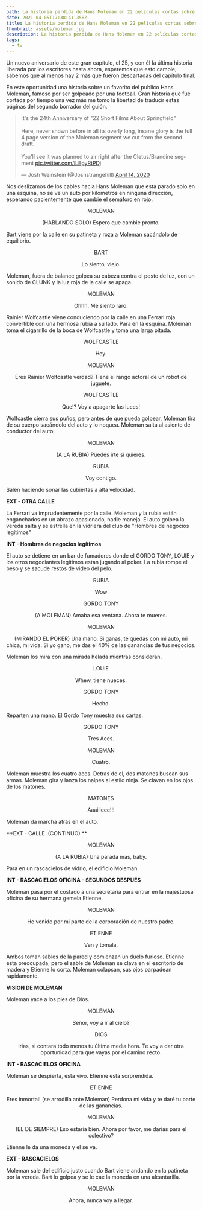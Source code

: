 ```yaml
---
path: La historia perdida de Hans Moleman en 22 peliculas cortas sobre Springfield
date: 2021-04-05T17:38:41.358Z
title: La historia perdida de Hans Moleman en 22 películas cortas sobre Springfield
thumbnail: assets/moleman.jpg
description: La historia perdida de Hans Moleman en 22 películas cortas sobre Springfield
tags:
  - tv
---
```

Un nuevo aniversario de este gran capítulo, el 25, y con él la última historia liberada por los escritores hasta ahora, esperemos que esto cambie, sabemos que al menos hay 2 más que fueron descartadas del capítulo final. 

En este oportunidad una historia sobre un favorito del publico Hans Moleman, famoso por ser golpeado por una football. Gran historia que fue cortada por tiempo una vez más me tomo la libertad de traducir estas páginas del segundo borrador del guión.

<blockquote class="twitter-tweet"><p lang="en" dir="ltr">It&#39;s the 24th Anniversary of &quot;22 Short Films About Springfield&quot;<br/><br/>Here, never shown before in all its overly long, insane glory is the full 4 page version of the Moleman segment we cut from the second draft.<br/><br/>You&#39;ll see it was planned to air right after the Cletus/Brandine segment <a href="https://t.co/iLEpyRtPDj">pic.twitter.com/iLEpyRtPDj</a></p>&mdash; Josh Weinstein (@Joshstrangehill) <a href="https://twitter.com/Joshstrangehill/status/1250204981589770240?ref_src=twsrc%5Etfw">April 14, 2020</a></blockquote> <script async src="https://platform.twitter.com/widgets.js" charset="utf-8"></script>

Nos deslizamos de los cables hacia Hans Moleman que esta parado solo en una esquina, no se ve un auto por kilómetros en ninguna dirección, esperando pacientemente que cambie el semáforo en rojo.

<p style="text-align: center">MOLEMAN</p>
<p style="text-align: center">(HABLANDO SOLO) Espero que cambie pronto.</p>
Bart viene por la calle en su patineta y roza a Moleman sacándolo de equilibrio.
<p style="text-align: center">BART</p>
<p style="text-align: center">Lo siento, viejo.</p>
Moleman, fuera de balance golpea su cabeza contra el poste de luz,  con un sonido de CLUNK y la luz roja de la calle se apaga.
<p style="text-align: center">MOLEMAN</p>
<p style="text-align: center">Ohhh. Me siento raro.</p>
Rainier Wolfcastle viene conduciendo por la calle en una Ferrari roja convertible con una hermosa rubia a su lado. Para en la esquina. Moleman toma el cigarrillo de la boca de Wolfcastle y toma una larga pitada. 
<p style="text-align: center">WOLFCASTLE</p>
<p style="text-align: center">Hey.</p>
<p style="text-align: center">MOLEMAN</p>
<p style="text-align: center">Eres Rainier Wolfcastle verdad? Tiene el rango actoral de un robot de juguete.</p>
<p style="text-align: center">WOLFCASTLE</p>
<p style="text-align: center">Que!? Voy a apagarte las luces!</p>
Wolfcastle cierra sus puños, pero antes de que pueda golpear, Moleman tira de su cuerpo sacándolo del auto y lo noquea. Moleman salta al asiento de conductor del auto.
<p style="text-align: center">MOLEMAN</p>
<p style="text-align: center">(A LA RUBIA) Puedes irte si quieres.</p>
<p style="text-align: center">RUBIA</p>
<p style="text-align: center">Voy contigo.</p>
Salen haciendo sonar las cubiertas a alta velocidad.

**EXT - OTRA CALLE**

La Ferrari va imprudentemente por la calle. Moleman y la rubia están enganchados en un abrazo apasionado, nadie maneja. El auto golpea la vereda salta y se estrella en la vidriera del club de "Hombres de negocios legítimos"

**INT - Hombres de negocios legítimos**

El auto se detiene en un bar de fumadores donde el GORDO TONY, LOUIE y los otros negociantes legitimos estan jugando al poker. La rubia rompe el beso y se sacude restos de video del pelo.

<p style="text-align: center">RUBIA</p>
<p style="text-align: center">Wow</p>
<p style="text-align: center">GORDO TONY</p>
<p style="text-align: center">(A MOLEMAN) Amaba esa ventana. Ahora te mueres.</p>
<p style="text-align: center">MOLEMAN</p>
<p style="text-align: center">(MIRANDO EL POKER) Una mano. Si ganas, te quedas con mi auto, mi chica, mi vida. Si yo gano, me das el 40% de las ganancias de tus negocios.</p>
Moleman los mira con una mirada helada mientras consideran.
<p style="text-align: center">LOUIE</p>
<p style="text-align: center">Whew, tiene nueces.</p>
<p style="text-align: center">GORDO TONY</p>
<p style="text-align: center">Hecho.</p>
Reparten una mano. El Gordo Tony muestra sus cartas.
<p style="text-align: center">GORDO TONY</p>
<p style="text-align: center">Tres Aces.</p>
<p style="text-align: center">MOLEMAN</p>
<p style="text-align: center">Cuatro.</p>
Moleman muestra los cuatro aces. Detras de el, dos matones buscan sus armas. Moleman gira y lanza los naipes al estilo ninja. Se clavan en los ojos de los matones.
<p style="text-align: center">MATONES</p>
<p style="text-align: center">Aaaiiieee!!!</p>
Moleman da marcha atrás en el auto.

**EXT - CALLE .(CONTINUO) **
<p style="text-align: center">MOLEMAN</p>
<p style="text-align: center">(A LA RUBIA) Una parada mas, baby.</p>
Para en un rascacielos de vidrio, el edificio Moleman.

**INT - RASCACIELOS OFICINA - SEGUNDOS DESPUÉS**

Moleman pasa por el costado a una secretaria para entrar en la majestuosa oficina de su hermana gemela Etienne.
<p style="text-align: center">MOLEMAN</p>
<p style="text-align: center">He venido por mi parte de la corporación de nuestro padre.</p>
<p style="text-align: center">ETIENNE</p>
<p style="text-align: center">Ven y tomala.</p>
Ambos toman sables de la pared y comienzan un duelo furioso. Etienne esta preocupada, pero el sable de Moleman se clava en el escritorio de madera y Etienne lo corta. Moleman colapsan, sus ojos parpadean rapidamente.

**VISION DE MOLEMAN**

Moleman yace a los pies de Dios.
<p style="text-align: center">MOLEMAN</p>
<p style="text-align: center">Señor, voy a ir al cielo?</p>
<p style="text-align: center">DIOS</p>
<p style="text-align: center">Irias, si contara todo menos tu última media hora. Te voy a dar otra oportunidad para que vayas por el camino recto.</p>

**INT - RASCACIELOS OFICINA**

Moleman se despierta, esta vivo. Etienne esta sorprendida.
<p style="text-align: center">ETIENNE</p>
<p style="text-align: center">Eres inmortal! (se arrodilla ante Moleman) Perdona mi vida y te daré tu parte de las ganancias.</p>
<p style="text-align: center">MOLEMAN</p>
<p style="text-align: center">(EL DE SIEMPRE) Eso estaria bien. Ahora por favor, me darias para el colectivo?</p>

Etienne le da una moneda y el se va.

**EXT - RASCACIELOS**

Moleman sale del edificio justo cuando Bart viene andando en la patineta por la vereda. Bart lo golpea y se le cae la moneda en una alcantarilla.

<p style="text-align: center">MOLEMAN</p>
<p style="text-align: center">Ahora, nunca voy a llegar.</p>











